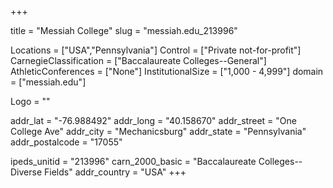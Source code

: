 
+++

title = "Messiah College"
slug = "messiah.edu_213996"

Locations = ["USA","Pennsylvania"]
Control = ["Private not-for-profit"]
CarnegieClassification = ["Baccalaureate Colleges--General"]
AthleticConferences = ["None"]
InstitutionalSize = ["1,000 - 4,999"]
domain = ["messiah.edu"]

Logo = ""

addr_lat = "-76.988492"
addr_long = "40.158670"
addr_street = "One College Ave"
addr_city = "Mechanicsburg"
addr_state = "Pennsylvania"
addr_postalcode = "17055"

ipeds_unitid = "213996"
carn_2000_basic = "Baccalaureate Colleges--Diverse Fields"
addr_country = "USA"
+++
    
